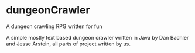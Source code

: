 # dungeonCrawler
A dungeon crawling RPG written for fun

A simple mostly text based dungeon crawler written in Java by Dan Bachler and Jesse Arstein, all parts of project written by us.
